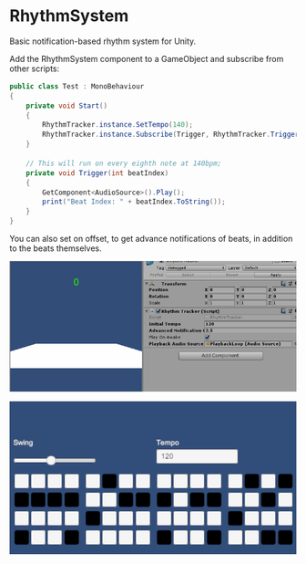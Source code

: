# RhythmSystem

Basic notification-based rhythm system for Unity.

Add the RhythmSystem component to a GameObject and subscribe from other scripts:

```C#
public class Test : MonoBehaviour 
{
    private void Start()
    {
        RhythmTracker.instance.SetTempo(140);
        RhythmTracker.instance.Subscribe(Trigger, RhythmTracker.TriggerTiming.Eighths);
    }

    // This will run on every eighth note at 140bpm;
    private void Trigger(int beatIndex)
    {
        GetComponent<AudioSource>().Play();
        print("Beat Index: " + beatIndex.ToString());
    }
}
```

You can also set on offset, to get advance notifications of beats, in addition to the beats themselves.

![sample](RhythmExample.gif)  

![stepsequencer](StepSeq.PNG)